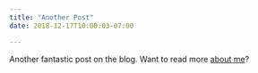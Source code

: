 ```yaml
---
title: "Another Post"
date: 2018-12-17T10:00:03-07:00

---
```


Another fantastic post on the blog. Want to read more [about me](/about)?